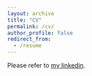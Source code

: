 ```yaml
---
layout: archive
title: "CV"
permalink: /cv/
author_profile: false
redirect_from:
  - /resume
---
```


Please refer to [my linkedin](https://www.linkedin.com/in/amol-singh-raswan/).
